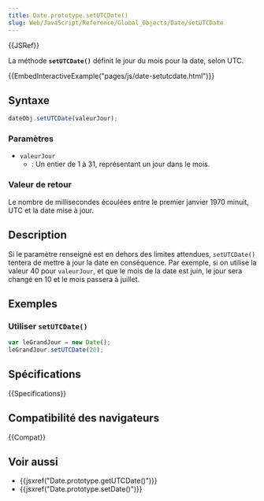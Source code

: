 ```yaml
---
title: Date.prototype.setUTCDate()
slug: Web/JavaScript/Reference/Global_Objects/Date/setUTCDate
---
```


{{JSRef}}

La méthode **`setUTCDate()`** définit le jour du mois pour la date, selon UTC.

{{EmbedInteractiveExample("pages/js/date-setutcdate.html")}}

## Syntaxe

```js
dateObj.setUTCDate(valeurJour);
```

### Paramètres

- `valeurJour`
  - : Un entier de 1 à 31, représentant un jour dans le mois.

### Valeur de retour

Le nombre de millisecondes écoulées entre le premier janvier 1970 minuit, UTC et la date mise à jour.

## Description

Si le paramètre renseigné est en dehors des limites attendues, `setUTCDate()` tentera de mettre à jour la date en conséquence. Par exemple, si on utilise la valeur 40 pour `valeurJour`, et que le mois de la date est juin, le jour sera changé en 10 et le mois passera à juillet.

## Exemples

### Utiliser `setUTCDate()`

```js
var leGrandJour = new Date();
leGrandJour.setUTCDate(20);
```

## Spécifications

{{Specifications}}

## Compatibilité des navigateurs

{{Compat}}

## Voir aussi

- {{jsxref("Date.prototype.getUTCDate()")}}
- {{jsxref("Date.prototype.setDate()")}}
